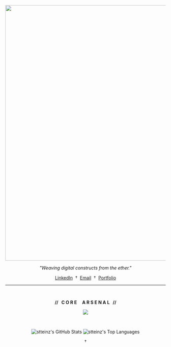 <p align="center">
  <img src="https://private-user-images.githubusercontent.com/165206004/464401884-70874572-122c-470a-935b-6978e7d31892.png?jwt=eyJhbGciOiJIUzI1NiIsInR5cCI6IkpXVCJ9.eyJpc3MiOiJnaXRodWIuY29tIiwiYXVkIjoicmF3LmdpdGh1YnVzZXJjb250ZW50LmNvbSIsImtleSI6ImtleTUiLCJleHAiOjE3NTIxMTEwNjEsIm5iZiI6MTc1MjExMDc2MSwicGF0aCI6Ii8xNjUyMDYwMDQvNDY0NDAxODg0LTcwODc0NTcyLTEyMmMtNDcwYS05MzViLTY5NzhlN2QzMTg5Mi5wbmc_WC1BbXotQWxnb3JpdGhtPUFXUzQtSE1BQy1TSEEyNTYmWC1BbXotQ3JlZGVudGlhbD1BS0lBVkNPRFlMU0E1M1BRSzRaQSUyRjIwMjUwNzEwJTJGdXMtZWFzdC0xJTJGczMlMkZhd3M0X3JlcXVlc3QmWC1BbXotRGF0ZT0yMDI1MDcxMFQwMTI2MDFaJlgtQW16LUV4cGlyZXM9MzAwJlgtQW16LVNpZ25hdHVyZT1iYWYwMjM3N2ZkMzhmMGY3MTJiNWY2NDM4ZWM5NGM2MmVjZDUxNjc3Y2MwMmQ3ODI2ODczOTEyMzg2ODU0YjAxJlgtQW16LVNpZ25lZEhlYWRlcnM9aG9zdCJ9.bWRNmQr-d_znLDhjmQ342r3UX2YbqlVsVkomLMWHFm4" width="800px">
</p>

<p align="center">
  <i>"Weaving digital constructs from the ether."</i>
</p>

<p align="center">
  <a href="URL_DO_SEU_LINKEDIN_AQUI">LinkedIn</a> 
  &nbsp;†&nbsp; 
  <a href="mailto:SEU_EMAIL_AQUI">Email</a> 
  &nbsp;†&nbsp; 
  <a href="URL_DO_SEU_PORTFOLIO_OU_SITE_AQUI">Portfolio</a>
</p>

---

<br>

<div align="center">

**// &nbsp; C O R E &nbsp; &nbsp; A R S E N A L &nbsp; //**

</div>

<p align="center">
  <a href="https://skillicons.dev">
    <img src="https://skillicons.dev/icons?i=html,css,javascript,c,java,spring,mysql,git,aws,azure,postman,vscode,intellij&theme=dark" />
  </a>
</p>

<br>

<p align="center">
  <img src="https://github-readme-stats.vercel.app/api?username=stteinz&show_icons=true&theme=tokyonight&hide_border=true&count_private=true" alt="stteinz's GitHub Stats">
  <img src="https://github-readme-stats.vercel.app/api/top-langs/?username=stteinz&layout=compact&theme=tokyonight&hide_border=true" alt="stteinz's Top Languages">
</p>

<p align="center">
  †
</p>
